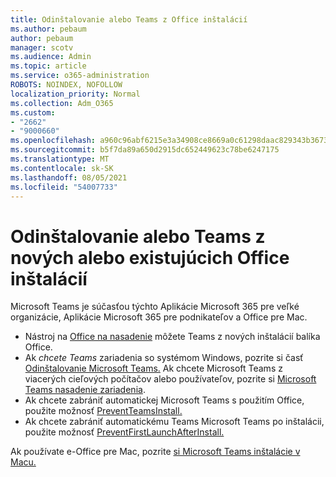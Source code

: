 ```yaml
---
title: Odinštalovanie alebo Teams z Office inštalácií
ms.author: pebaum
author: pebaum
manager: scotv
ms.audience: Admin
ms.topic: article
ms.service: o365-administration
ROBOTS: NOINDEX, NOFOLLOW
localization_priority: Normal
ms.collection: Adm_O365
ms.custom:
- "2662"
- "9000660"
ms.openlocfilehash: a960c96abf6215e3a34908ce8669a0c61298daac829343b3673dbfef0c4cbfc7
ms.sourcegitcommit: b5f7da89a650d2915dc652449623c78be6247175
ms.translationtype: MT
ms.contentlocale: sk-SK
ms.lasthandoff: 08/05/2021
ms.locfileid: "54007733"
---
```

# <a name="uninstall-or-exclude-teams-from-new-or-existing-office-installations"></a>Odinštalovanie alebo Teams z nových alebo existujúcich Office inštalácií

Microsoft Teams je súčasťou týchto Aplikácie Microsoft 365 pre veľké organizácie, Aplikácie Microsoft 365 pre podnikateľov a Office pre Mac.

- Nástroj na [Office na nasadenie](https://docs.microsoft.com/deployoffice/teams-install#how-to-exclude-microsoft-teams-from-new-installations-of-microsoft-365-apps) môžete Teams z nových inštalácií balíka Office.
- Ak *chcete Teams* zariadenia so systémom Windows, pozrite si časť [Odinštalovanie Microsoft Teams.](https://support.office.com/article/3b159754-3c26-4952-abe7-57d27f5f4c81) Ak chcete Microsoft Teams z viacerých cieľových počítačov alebo používateľov, pozrite si [Microsoft Teams nasadenie zariadenia](https://docs.microsoft.com/microsoftteams/scripts/powershell-script-teams-deployment-clean-up).
- Ak chcete zabrániť automatickej Microsoft Teams s použitím Office, použite možnosť [PreventTeamsInstall.](https://docs.microsoft.com/deployoffice/teams-install#use-group-policy-to-control-the-installation-of-microsoft-teams
)
- Ak chcete zabrániť automatickému Teams Microsoft Teams po inštalácii, použite možnosť [PreventFirstLaunchAfterInstall.](https://docs.microsoft.com/deployoffice/teams-install#use-group-policy-to-prevent-microsoft-teams-from-starting-automatically-after-installation)

Ak používate e-Office pre Mac, pozrite [si Microsoft Teams inštalácie v Macu.](https://docs.microsoft.com/deployoffice/teams-install#microsoft-teams-installations-on-a-mac)